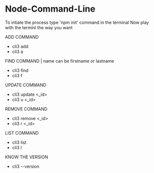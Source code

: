 # Node-Command-Line
To intiate the process type 'npm init' command in the terminal
Now play with the terminl the way you want

ADD COMMAND
- cli3 add
- cli3 a

FIND COMMAND | name can be firstname or lastname 
- cli3 find <name>  
- cli3 f <name> 
  
UPDATE COMMAND
- cli3 update <_id>
- cli3 u <_id>
  
REMOVE COMMAND
- cli3 remove <_id>
- cli3 r <_id>
  
LIST COMMAND
- cli3 list
- cli3 l
  
KNOW THE VERSION
- cli3 --version
